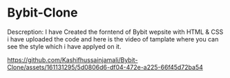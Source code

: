 # Bybit-Clone


Descreption: I have Created the forntend of Bybit wepsite with HTML & CSS i have uploaded the code and here is the video of tamplate where you can see the style which i have applyed on it.




















https://github.com/Kashifhussainjamali/Bybit-Clone/assets/161131295/5d0806d6-df04-472e-a225-66f45d72ba54

